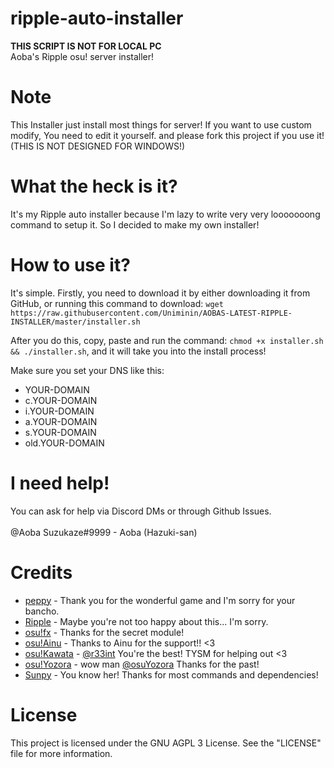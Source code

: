 # ripple-auto-installer
<b>**THIS SCRIPT IS NOT FOR LOCAL PC**</b><br>
Aoba's Ripple osu! server installer!

# Note
This Installer just install most things for server! If you want to use custom modify, You need to edit it yourself. and please fork this project if you use it! (THIS IS NOT DESIGNED FOR WINDOWS!)

# What the heck is it?
It's my Ripple auto installer because I'm lazy to write very very looooooong command to setup it. So I decided to make my own installer!

# How to use it?
It's simple. Firstly, you need to download it by either downloading it from GitHub, or running this command to download: `wget https://raw.githubusercontent.com/Uniminin/AOBAS-LATEST-RIPPLE-INSTALLER/master/installer.sh`

After you do this, copy, paste and run the command: `chmod +x installer.sh && ./installer.sh`, and it will take you into the install process!

Make sure you set your DNS like this:

* YOUR-DOMAIN
* c.YOUR-DOMAIN
* i.YOUR-DOMAIN
* a.YOUR-DOMAIN
* s.YOUR-DOMAIN
* old.YOUR-DOMAIN

# I need help!
You can ask for help via Discord DMs or through Github Issues.<br>
<br>
@Aoba Suzukaze#9999 - Aoba (Hazuki-san)

# Credits
* <a href=https://github.com/ppy>peppy</a> - Thank you for the wonderful game and I'm sorry for your bancho.
* <a href=https://github.com/osuripple>Ripple</a> - Maybe you're not too happy about this... I'm sorry.
* <a href=https://github.com/osufx>osu!fx</a> - Thanks for the secret module!
* <a href=https://github.com/osuthailand>osu!Ainu</a> - Thanks to Ainu for the support!! <3
* <a href=https://github.com/osukawata>osu!Kawata</a> - <a href=https://github.com/r33int>@r33int</a> You're the best! TYSM for helping out <3
* <a href=https://github.com/osuYozora>osu!Yozora</a> - wow man <a href=https://github.com/osuYozora>@osuYozora</a> Thanks for the past!
* <a href=https://github.com/EmilySunpy>Sunpy</a> - You know her! Thanks for most commands and dependencies!

# License
This project is licensed under the GNU AGPL 3 License.
See the "LICENSE" file for more information.
